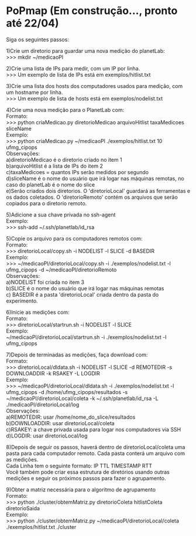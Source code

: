 # PoPmap (Em construção..., pronto até 22/04)


Siga os seguintes passos:

1)Crie um diretorio para guardar uma nova medição do planetLab:  
	>>> mkdir ~/medicaoPl  
	
2)Crie uma lista de IPs para medir, com um IP por linha.  
	>>> Um exemplo de lista de IPs está em exemplos/hitlist.txt  

3)Crie uma lista dos hosts dos computadores usados para medição, com um hostname por linha.  
	>>> Um exemplo de lista de hosts está em exemplos/nodelist.txt  

4)Crie uma nova medição para o PlanetLab com:  
	Formato:  
	>>> python criaMedicao.py diretorioMedicao arquivoHitlist taxaMedicoes sliceName  
	Exemplo:  
	>>> python criaMedicao.py ~/medicaoPl ./exemplos/hitlist.txt 10 ufmg_cipops  
	Observações:  
	a)diretorioMedicao é o diretorio criado no item 1  
	b)arquivoHitlist é a lista de IPs do item 2  
	c)taxaMedicoes = quantos IPs serão medidos por segundo  
	d)sliceName é o nome do usuário que irá logar nas máquinas remotas, no caso do planetLab é o nome do slice  
	e)Serão criados dois diretorios. O 'diretorioLocal' guardará as ferramentas e os dados coletados. O 'diretorioRemoto' contém os arquivos que serão copiados para o diretorio remoto.  

5)Adicione a sua chave privada no ssh-agent  
	Exemplo:  
	>>> ssh-add ~/.ssh/planetlab/id_rsa  
	
5)Copie os arquivo para os computadores remotos com:  
	Formato:  
	>>> diretorioLocal/copy.sh -i NODELIST -l SLICE -d BASEDIR  
	Exemplo:  
	>>> ~/medicaoPl/diretorioLocal/copy.sh -i ./exemplos/nodelist.txt -l ufmg_cipops -d ~/medicaoPl/diretorioRemoto  
	Observações:  
	a)NODELIST foi criada no item 3  
	b)SLICE é o nome do usuário que irá logar nas máquinas remotas  
	c) BASEDIR é a pasta 'diretorioLocal' criada dentro da pasta do experimento.  

6)Inicie as medições com:  
	Formato:  
	>>> diretorioLocal/startrun.sh -i NODELIST -l SLICE  
	Exemplo:  
	~/medicaoPl/diretorioLocal/startrun.sh -i ./exemplos/nodelist.txt -l ufmg_cipops  

7)Depois de terminadas as medições, faça download com:  
	Formato:  
	>>> diretorioLocal/dldata.sh -i NODELIST -l SLICE -d REMOTEDIR -s DOWNLOADDIR -k RSAKEY -L LOGDIR  
	Exemplo:  
	>>> ~/medicaoPl/diretorioLocal/dldata.sh -i ./exemplos/nodelist.txt -l ufmg_cipops -d /home/ufmg_cipops/resultados -s ~/medicaoPl/diretorioLocal/coleta -k ~/.ssh/planetlab/id_rsa -L ./medicaoPl/diretorioLocal/log  
	Observações:  
	a)REMOTEDIR: usar /home/nome_do_slice/resultados  
	b)DOWNLOADDIR: usar diretorioLocal/coleta  
	c)RSAKEY: a chave privada usada para logar nos computadores via SSH  
	d)LOGDIR: usar diretorioLocal/log  

8)Depois de seguir os passos, haverá dentro de diretorioLocal/coleta uma pasta para cada computador remoto. Cada pasta conterá um arquivo com as medições.  
Cada Linha tem o seguinte formato: IP    TTL    TIMESTAMP    RTT  
Você também pode criar essa estrutura de diretórios usando outras medições e seguir os próximos passos para fazer o agrupamento.  

9)Obter a matriz necessária para o algoritmo de agrupamento  
	Formato:  
	>>> python ./cluster/obtemMatriz.py diretorioColeta hitlistColeta diretorioSaida  
	Exemplo:  
	>>> python ./cluster/obtemMatriz.py ~/medicaoPl/diretorioLocal/coleta ./exemplos/hitlist.txt ./cluster  




































